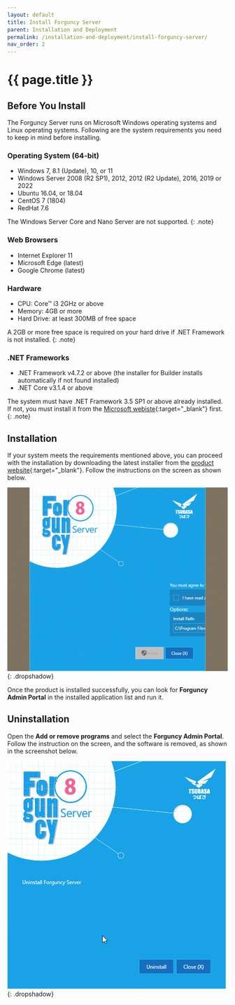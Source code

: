 ```yaml
---
layout: default
title: Install Forguncy Server
parent: Installation and Deployment
permalink: /installation-and-deployment/install-forguncy-server/
nav_order: 2
---
```


# {{ page.title }}


## Before You Install
The Forguncy Server runs on Microsoft Windows operating systems and Linux operating systems. Following are the system requirements you need to keep in mind before installing.

### Operating System (64-bit)
- Windows 7, 8.1 (Update), 10, or 11
- Windows Server 2008 (R2 SP1), 2012, 2012 (R2 Update), 2016, 2019 or 2022
- Ubuntu 16.04, or 18.04
- CentOS 7 (1804)
- RedHat 7.6

The Windows Server Core and Nano Server are not supported.
{: .note}

### Web Browsers
- Internet Explorer 11
- Microsoft Edge (latest)
- Google Chrome (latest)

### Hardware
- CPU: Core™ i3 2GHz or above
- Memory: 4GB or more
- Hard Drive: at least 300MB of free space

A 2GB or more free space is required on your hard drive if .NET Framework is not installed.
{: .note}

### .NET Frameworks
- .NET Framework v4.7.2 or above (the installer for Builder installs automatically if not found installed)
- .NET Core v3.1.4 or above

The system must have .NET Framework 3.5 SP1 or above already installed. If not, you must install it from the [Microsoft webiste](https://dotnet.microsoft.com/en-us/download/dotnet-framework/net35-sp1){:target="_blank"} first.
{: .note}

## Installation
If your system meets the requirements mentioned above, you can proceed with the installation by downloading the latest installer from the [product website](https://www.forguncy.net/){:target="_blank"}. Follow the instructions on the screen as shown below.

![server-install](/assets/images/product-images/server-install.gif)
{: .dropshadow}

Once the product is installed successfully, you can look for **Forguncy Admin Portal** in the installed application list and run it.

## Uninstallation
Open the **Add or remove programs** and select the **Forguncy Admin Portal**. Follow the instruction on the screen, and the software is removed, as shown in the screenshot below. 


![server-uninstall](/assets/images/product-images/server-uninstall.gif)
{: .dropshadow}